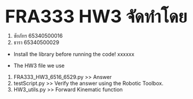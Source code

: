 <font size="10">**FRA333 HW3 จัดทำโดย**</font>
1. ชัยภัทร 65340500016
2. ธารา 65340500029

- Install the library before running the code!
xxxxxx

- The HW3 file we use 
1. FRA333_HW3_6516_6529.py >> Answer
2. testScript.py >> Verify the answer using the Robotic Toolbox.
3. HW3_utils.py >> Forward Kinematic function

